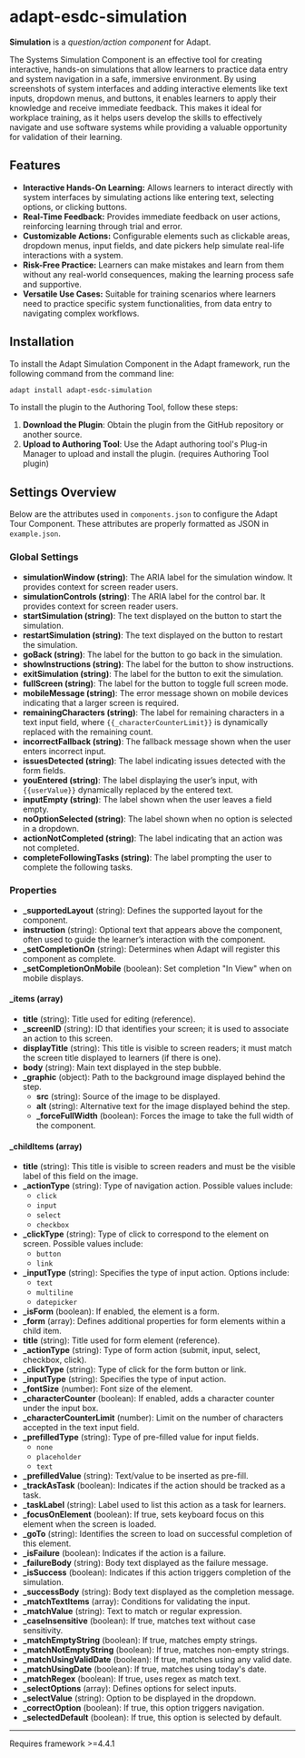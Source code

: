 # adapt-esdc-simulation

**Simulation** is a *question/action component* for Adapt.

The Systems Simulation Component is an effective tool for creating interactive, hands-on simulations that allow learners to practice data entry and system navigation in a safe, immersive environment. By using screenshots of system interfaces and adding interactive elements like text inputs, dropdown menus, and buttons, it enables learners to apply their knowledge and receive immediate feedback. This makes it ideal for workplace training, as it helps users develop the skills to effectively navigate and use software systems while providing a valuable opportunity for validation of their learning.

## Features

- **Interactive Hands-On Learning:** Allows learners to interact directly with system interfaces by simulating actions like entering text, selecting options, or clicking buttons.
- **Real-Time Feedback:** Provides immediate feedback on user actions, reinforcing learning through trial and error.
- **Customizable Actions:** Configurable elements such as clickable areas, dropdown menus, input fields, and date pickers help simulate real-life interactions with a system.
- **Risk-Free Practice:** Learners can make mistakes and learn from them without any real-world consequences, making the learning process safe and supportive.
- **Versatile Use Cases:** Suitable for training scenarios where learners need to practice specific system functionalities, from data entry to navigating complex workflows.

## Installation

To install the Adapt Simulation Component in the Adapt framework, run the following command from the command line:

```sh
adapt install adapt-esdc-simulation
```

To install the plugin to the Authoring Tool, follow these steps:

1. **Download the Plugin**: Obtain the plugin from the GitHub repository or another source.
2. **Upload to Authoring Tool**: Use the Adapt authoring tool\'s Plug-in Manager to upload and install the plugin. (requires Authoring Tool plugin)

## Settings Overview

Below are the attributes used in `components.json` to configure the Adapt Tour Component. These attributes are properly formatted as JSON in `example.json`.

### Global Settings

- **simulationWindow (string)**: The ARIA label for the simulation window. It provides context for screen reader users.  
- **simulationControls (string)**: The ARIA label for the control bar. It provides context for screen reader users.  
- **startSimulation (string)**: The text displayed on the button to start the simulation.  
- **restartSimulation (string)**: The text displayed on the button to restart the simulation.  
- **goBack (string)**: The label for the button to go back in the simulation.  
- **showInstructions (string)**: The label for the button to show instructions.  
- **exitSimulation (string)**: The label for the button to exit the simulation.  
- **fullScreen (string)**: The label for the button to toggle full screen mode.  
- **mobileMessage (string)**: The error message shown on mobile devices indicating that a larger screen is required.  
- **remainingCharacters (string)**: The label for remaining characters in a text input field, where `{{_characterCounterLimit}}` is dynamically replaced with the remaining count.  
- **incorrectFallback (string)**: The fallback message shown when the user enters incorrect input.  
- **issuesDetected (string)**: The label indicating issues detected with the form fields.  
- **youEntered (string)**: The label displaying the user’s input, with `{{userValue}}` dynamically replaced by the entered text.  
- **inputEmpty (string)**: The label shown when the user leaves a field empty.  
- **noOptionSelected (string)**: The label shown when no option is selected in a dropdown.  
- **actionNotCompleted (string)**: The label indicating that an action was not completed.  
- **completeFollowingTasks (string)**: The label prompting the user to complete the following tasks.


### Properties

- **_supportedLayout** (string): Defines the supported layout for the component.
- **instruction** (string): Optional text that appears above the component, often used to guide the learner’s interaction with the component.
- **_setCompletionOn** (string): Determines when Adapt will register this component as complete.
- **_setCompletionOnMobile** (boolean): Set completion "In View" when on mobile displays.

#### _items (array)

- **title** (string): Title used for editing (reference).
- **_screenID** (string): ID that identifies your screen; it is used to associate an action to this screen.
- **displayTitle** (string): This title is visible to screen readers; it must match the screen title displayed to learners (if there is one).
- **body** (string): Main text displayed in the step bubble.
- **_graphic** (object): Path to the background image displayed behind the step.
  - **src** (string): Source of the image to be displayed.
  - **alt** (string): Alternative text for the image displayed behind the step.
  - **_forceFullWidth** (boolean): Forces the image to take the full width of the component.

#### _childItems (array)

- **title** (string): This title is visible to screen readers and must be the visible label of this field on the image.  
- **_actionType** (string): Type of navigation action. Possible values include:
  - `click`
  - `input`
  - `select`
  - `checkbox`
- **_clickType** (string): Type of click to correspond to the element on screen. Possible values include:
  - `button`
  - `link`
- **_inputType** (string): Specifies the type of input action. Options include:
  - `text`
  - `multiline`
  - `datepicker`
- **_isForm** (boolean): If enabled, the element is a form.
- **_form** (array): Defines additional properties for form elements within a child item.
- **title** (string): Title used for form element (reference).
- **_actionType** (string): Type of form action (submit, input, select, checkbox, click).
- **_clickType** (string): Type of click for the form button or link.
- **_inputType** (string): Specifies the type of input action.
- **_fontSize** (number): Font size of the element.
- **_characterCounter** (boolean): If enabled, adds a character counter under the input box.
- **_characterCounterLimit** (number): Limit on the number of characters accepted in the text input field.
- **_prefilledType** (string): Type of pre-filled value for input fields.
  - `none`
  - `placeholder`
  - `text`
- **_prefilledValue** (string): Text/value to be inserted as pre-fill.
- **_trackAsTask** (boolean): Indicates if the action should be tracked as a task.
- **_taskLabel** (string): Label used to list this action as a task for learners.
- **_focusOnElement** (boolean): If true, sets keyboard focus on this element when the screen is loaded.
- **_goTo** (string): Identifies the screen to load on successful completion of this element.
- **_isFailure** (boolean): Indicates if the action is a failure.
- **_failureBody** (string): Body text displayed as the failure message.
- **_isSuccess** (boolean): Indicates if this action triggers completion of the simulation.
- **_successBody** (string): Body text displayed as the completion message.
- **_matchTextItems** (array): Conditions for validating the input.
- **_matchValue** (string): Text to match or regular expression.
- **_caseInsensitive** (boolean): If true, matches text without case sensitivity.
- **_matchEmptyString** (boolean): If true, matches empty strings.
- **_matchNotEmptyString** (boolean): If true, matches non-empty strings.
- **_matchUsingValidDate** (boolean): If true, matches using any valid date.
- **_matchUsingDate** (boolean): If true, matches using today's date.
- **_matchRegex** (boolean): If true, uses regex as match text.
- **_selectOptions** (array): Defines options for select inputs.
- **_selectValue** (string): Option to be displayed in the dropdown.
- **_correctOption** (boolean): If true, this option triggers navigation.
- **_selectedDefault** (boolean): If true, this option is selected by default.

----------------------------
Requires framework >=4.4.1
